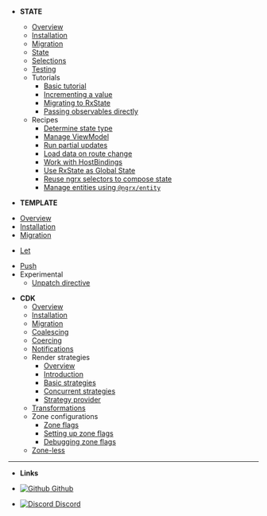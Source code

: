 <!-- - **@rx-angular/template [BETA]** -->

- **STATE**
  - [Overview](/web/state/overview.md)
  - [Installation](/web/state/installation.md)
  - [Migration](/web/state/migration.md)
  <!-- TODO: Getting started OR use basic tutorial -->
  <!-- - [Getting started](/web/state/getting-started.md) -->
  - [State](/web/state/state.md)
  - [Selections](/web/state/selections.md)
  <!-- TODO: Effects & Actions -->
  <!-- - [Effects](/) -->
  <!-- - [Actions](/) -->
  - [Testing](/web/state/testing.md)
  - Tutorials
    - [Basic tutorial](/web/state/tutorials/basic-tutorial.md)
    - [Incrementing a value](/web/state/tutorials/incrementing-value.md)
    - [Migrating to RxState](/web/state/tutorials/from-imperative-to-reactive.md)
    - [Passing observables directly](/web/state/tutorials/passing-observables.md)
  - Recipes
    - [Determine state type](/web/state/howtos/determine-state.md)
    - [Manage ViewModel](/web/state/howtos/manage-viewmodel.md)
    - [Run partial updates](/web/state/howtos/partial-updates.md)
    - [Load data on route change](/web/state/howtos/load-data-on-route-change.md)
    - [Work with HostBindings](/web/state/howtos/hostbindings.md)
    - [Use RxState as Global State](/web/state/howtos/rx-state-as-global-state.md)
    - [Reuse ngrx selectors to compose state](/web/state/integrations/compose-state-using-ngrx-selectors.md)
    - [Manage entities using `@ngrx/entity`](/web/state/integrations/manage-entities-ngrx.md)


- **TEMPLATE**
<!-- TODO: Update links after refactoring -->
  - [Overview](/web/template/overview.md)
  - [Installation](/web/template/installation.md)
  - [Migration](/web/template/migration.md)
  <!-- TODO: Getting started -->
  <!-- - [Getting started](/) -->
  - [Let](/web/template/let.md)
  <!-- TODO: For -->
  <!-- - [For](/) -->
  - [Push](/web/template/push.md)
  - Experimental
    - [Unpatch directive](/web/template/unpatch.md)
    <!-- TODO: ViewportPriority -->
    <!-- - [ViewportPriority directive](/) -->
    <!-- TODO: Styles, Class, Testing -->
    <!-- - Styles
    - Class -->
  <!-- - Testing -->

- **CDK**
  - [Overview](/web/cdk/overview.md)
  - [Installation](/web/cdk/installation.md) 
  - [Migration](/web/cdk/migration.md)
  - [Coalescing](/web/cdk/coalescing.md)
  - [Coercing](/web/cdk/coercing.md)
  - [Notifications](/web/cdk/notifications.md)
  - Render strategies
    - [Overview](/web/cdk/render-strategies/overview.md)
    - [Introduction](/web/cdk/render-strategies/introduction.md)
    - [Basic strategies](/web/cdk/render-strategies/basic-strategies.md)
    - [Concurrent strategies](/web/cdk/render-strategies/concurrent-strategies.md)
    - [Strategy provider](/web/cdk/render-strategies/strategy-provider.md)
  <!-- TODO: Template -->
  <!-- - [Template](/web/cdk/template.md) -->
  - [Transformations](/web/cdk/transformations/transformation-helpers.md)
  - Zone configurations
    - [Zone flags](/web/cdk/zone-configuration/zone-flags.md)
    - [Setting up zone flags](/web/cdk/zone-configuration/how-to-setup-zone-flags.md)
    - [Debugging zone flags](/web/cdk/zone-configuration/how-to-debug-zone-flags.md)
  - [Zone-less](/web/cdk/zone-less.md)
    
---

- **Links**

- [![Github](https://icongr.am/simple/github.svg?color=808080&size=24) Github](https://github.com/rx-angular/rx-angular)
- [![Discord](https://icongr.am/material/discord.svg?size=24&color=7289da) Discord](https://discord.com/invite/XWWGZsQ)
